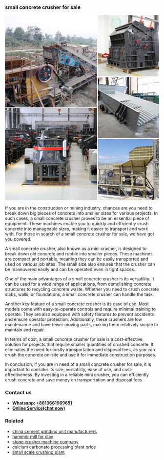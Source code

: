 <h3>small concrete crusher for sale</h3><img src='1703042493.jpg' alt=''><p>If you are in the construction or mining industry, chances are you need to break down big pieces of concrete into smaller sizes for various projects. In such cases, a small concrete crusher proves to be an essential piece of equipment. These machines enable you to quickly and efficiently crush concrete into manageable sizes, making it easier to transport and work with. For those in search of a small concrete crusher for sale, we have got you covered.</p><p>A small concrete crusher, also known as a mini crusher, is designed to break down old concrete and rubble into smaller pieces. These machines are compact and portable, meaning they can be easily transported and used on various job sites. The small size also ensures that the crusher can be maneuvered easily and can be operated even in tight spaces.</p><p>One of the main advantages of a small concrete crusher is its versatility. It can be used for a wide range of applications, from demolishing concrete structures to recycling concrete waste. Whether you need to crush concrete slabs, walls, or foundations, a small concrete crusher can handle the task.</p><p>Another key feature of a small concrete crusher is its ease of use. Most models come with easy-to-operate controls and require minimal training to operate. They are also equipped with safety features to prevent accidents and ensure operator protection. Additionally, these crushers are low maintenance and have fewer moving parts, making them relatively simple to maintain and repair.</p><p>In terms of cost, a small concrete crusher for sale is a cost-effective solution for projects that require smaller quantities of crushed concrete. It eliminates the need for costly transportation and disposal fees, as you can crush the concrete on-site and use it for immediate construction purposes.</p><p>In conclusion, if you are in need of a small concrete crusher for sale, it is important to consider its size, versatility, ease of use, and cost-effectiveness. By investing in a reliable mini crusher, you can efficiently crush concrete and save money on transportation and disposal fees.</p><h3>Contact us</h3><ul><li><strong>Whatsapp:&nbsp;<a href="https://wa.me/8613661969651">+8613661969651</a></strong></li><li><a href="https://swt.shibang-china.com/?git&amp;zhl&amp;small concrete crusher for sale"><strong>Online Service(chat now)</strong></a></li></ul><h3>Related</h3><ul><li><a href='china cement grinding unit manufacturers.md'>china cement grinding unit manufacturers</a></li><li><a href='hammer mill for clay.md'>hammer mill for clay</a></li><li><a href='stone crusher machine company.md'>stone crusher machine company</a></li><li><a href='calcium carbonate processing plant price.md'>calcium carbonate processing plant price</a></li><li><a href='small scale crushing plant.md'>small scale crushing plant</a></li></ul>